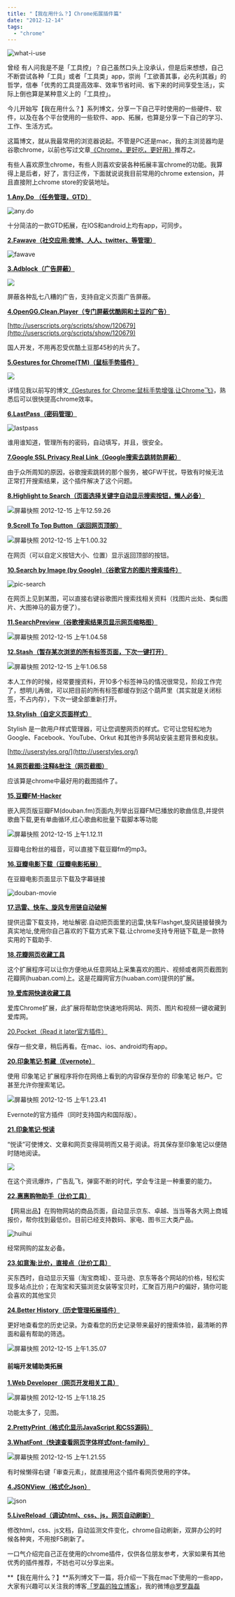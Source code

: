 ```yaml
---
title: "【我在用什么？】Chrome拓展插件篇"
date: "2012-12-14"
tags: 
  - "chrome"
---
```


![what-i-use](https://static.is26.com/wp-image/2012/12/what-i-use.jpg)

曾经 有人问我是不是「工具控」？自己虽然口头上没承认，但是后来想想，自己不断尝试各种「工具」或者「工具类」app，崇尚「工欲善其事，必先利其器」的哲学，信奉「优秀的工具提高效率、效率节省时间、省下来的时间享受生活」，实际上倒也算是某种意义上的「工具控」。

今儿开始写【我在用什么？】系列博文，分享一下自己平时使用的一些硬件、软件，以及在各个平台使用的一些软件、app、拓展，也算是分享一下自己的学习、工作、生活方式。

这篇博文，就从我最常用的浏览器说起。不管是PC还是mac，我的主浏览器均是谷歌chrome，以前也写过文章[《Chrome，更好吃，更好用》](http://luolei.org/2011/07/chrome-best/)推荐之。

有些人喜欢原生chrome，有些人则喜欢安装各种拓展丰富chrome的功能。我算得上是后者，好了，言归正传，下面就说说我目前常用的chrome extension，并且直接附上chrome store的安装地址。

**[1.Any.Do （任务管理，GTD）](https://chrome.google.com/webstore/detail/kdadialhpiikehpdeejjeiikopddkjem)**

![any.do](https://static.is26.com/wp-image/2012/12/屏幕快照-2012-12-15-上午12.41.29.png)

十分简洁的一款GTD拓展，在IOS和android上均有app，可同步。

**[2.Fawave（社交应用:微博、人人、twitter、等管理）](https://chrome.google.com/webstore/detail/fawave/aicelmgbddfgmpieedjiggifabdpcnln)**

![fawave](https://static.is26.com/wp-image/2012/12/fawave.jpg)

**[3.Adblock（广告屏蔽）](http://userscripts.org/scripts/show/120679)**

![](https://static.is26.com/wp-image/2012/12/屏幕快照-2012-12-15-上午12.47.04.png)

屏蔽各种乱七八糟的广告，支持自定义页面广告屏蔽。

[**4.OpenGG.Clean.Player（专门屏蔽优酷网和土豆的广告）**](http://userscripts.org/scripts/show/120679)

[http://userscripts.org/scripts/show/120679](http://userscripts.org/scripts/show/120679)

国人开发，不用再忍受优酷土豆那45秒的片头了。

**[5.Gestures for Chrome(TM)（鼠标手势插件）](https://chrome.google.com/webstore/detail/gestures-for-chrometm/jpkfjicglakibpenojifdiepckckakgk)**

![](https://static.is26.com/wp-image/2012/08/gesture-chrome-title.jpg)

详情见我以前写的博文[《Gestures for Chrome:鼠标手势增强,让Chrome飞》](http://luolei.org/2012/08/gestures-for-chrome-tips/)，熟悉后可以很快提高chrome效率。

**[6.LastPass（密码管理）](https://chrome.google.com/webstore/detail/lastpass/hdokiejnpimakedhajhdlcegeplioahd)**

![lastpass](https://static.is26.com/wp-image/2012/12/lastpass.jpg)

谁用谁知道，管理所有的密码，自动填写，并且，很安全。

**[7.Google SSL Privacy Real Link（Google搜索去跳转防屏蔽）](http://userscripts.org/scripts/show/145014)**

由于众所周知的原因，谷歌搜索跳转的那个服务，被GFW干扰，导致有时候无法正常打开搜索结果，这个插件解决了这个问题。

**[8.Highlight to Search（页面选择关键字自动显示搜索按钮，懒人必备）](https://chrome.google.com/webstore/detail/search-by-image-by-google/dajedkncpodkggklbegccjpmnglmnflm)**

![屏幕快照 2012-12-15 上午12.59.26](https://static.is26.com/wp-image/2012/12/屏幕快照-2012-12-15-上午12.59.26.png)

**[9.Scroll To Top Button（返回网页顶部）](https://chrome.google.com/webstore/detail/scroll-to-top-button/chiikmhgllekggjhdfjhajkfdkcngplp)**

![屏幕快照 2012-12-15 上午1.00.32](https://static.is26.com/wp-image/2012/12/屏幕快照-2012-12-15-上午1.00.32.png)

在网页（可以自定义按钮大小、位置）显示返回顶部的按钮。

**[10.Search by Image (by Google)（谷歌官方的图片搜索插件）](https://chrome.google.com/webstore/detail/search-by-image-by-google/dajedkncpodkggklbegccjpmnglmnflm)**

![pic-search](https://static.is26.com/wp-image/2012/12/pic-search.jpg)

在网页上见到某图，可以直接右键谷歌图片搜索找相关资料（找图片出处、类似图片、大图神马的最方便了）。

**[11.SearchPreview（谷歌搜索结果页显示网页缩略图）](https://chrome.google.com/webstore/detail/searchpreview/hcjdanpjacpeeppdjkppebobilhaglfo)**

![屏幕快照 2012-12-15 上午1.04.58](https://static.is26.com/wp-image/2012/12/屏幕快照-2012-12-15-上午1.04.58.png)

**[12.Stash（暂存某次浏览的所有标签页面，下次一键打开）](https://chrome.google.com/webstore/detail/stash/bnhjedgfogckebfhnlicnkbdjlmpibck)**

![屏幕快照 2012-12-15 上午1.06.58](https://static.is26.com/wp-image/2012/12/屏幕快照-2012-12-15-上午1.06.58.png)

本人工作的时候，经常要搜资料，开10多个标签神马的情况很常见，阶段工作完了，想明儿再做，可以把目前的所有标签都缓存到这个葫芦里（其实就是关闭标签，不占内存），下次一键全部重新打开。

[**13.Stylish（自定义页面样式）**](http://userstyles.org/)

Stylish 是一款用户样式管理器，可让您调整网页的样式。它可让您轻松地为 Google、Facebook、YouTube、Orkut 和其他许多网站安装主题背景和皮肤。

[http://userstyles.org/](http://userstyles.org/)

**[14.网页截图:注释&批注（网页截图）](https://chrome.google.com/webstore/detail/awesome-screenshot-captur/alelhddbbhepgpmgidjdcjakblofbmce)**

应该算是chrome中最好用的截图插件了。

[**15.豆瓣FM-Hacker**](https://chrome.google.com/webstore/detail/%E8%B1%86%E7%93%A3fm-hacker/pjpdhffcchclaedfnlkmpacghddkpgjh)

嵌入网页版豆瓣FM(douban.fm)页面内,列举出豆瓣FM已播放的歌曲信息,并提供歌曲下载,更有单曲循环,红心歌曲和批量下载脚本等功能

![屏幕快照 2012-12-15 上午1.12.11](https://static.is26.com/wp-image/2012/12/屏幕快照-2012-12-15-上午1.12.11.png)

豆瓣电台粉丝的福音，可以直接下载豆瓣fm的mp3。

[**16.豆瓣电影下载（豆瓣电影拓展）**](https://chrome.google.com/webstore/detail/%E8%B1%86%E7%93%A3%E7%94%B5%E5%BD%B1%E4%B8%8B%E8%BD%BD/kkglchdiipdkokocchjolpabgjlbhafa)

在豆瓣电影页面显示下载及字幕链接

![douban-movie](https://static.is26.com/wp-image/2012/12/douban-movie.jpg)

[**17.迅雷、快车、旋风专用链自动破解**](https://chrome.google.com/webstore/detail/%E8%BF%85%E9%9B%B7%E3%80%81%E5%BF%AB%E8%BD%A6%E3%80%81%E6%97%8B%E9%A3%8E%E4%B8%93%E7%94%A8%E9%93%BE%E8%87%AA%E5%8A%A8%E7%A0%B4%E8%A7%A3/gmpllenfapkfpdkahamlbmbichihpmmg)

提供迅雷下载支持，地址解密.自动把页面里的迅雷,快车Flashget,旋风链接替换为真实地址,使用你自己喜欢的下载方式来下载.让chrome支持专用链下载,是一款特实用的下载助手.

[**18.花瓣网页收藏工具**](https://chrome.google.com/webstore/detail/%E8%8A%B1%E7%93%A3%E7%BD%91%E9%A1%B5%E6%94%B6%E8%97%8F%E5%B7%A5%E5%85%B7/imamemhokkdleoelohnmkimbmpfglcil)

这个扩展程序可以让你方便地从任意网站上采集喜欢的图片、视频或者网页截图到花瓣网(huaban.com)上。这是花瓣网官方(huaban.com)提供的扩展。

[**19.爱库网快速收藏工具**](https://chrome.google.com/webstore/detail/pocket-formerly-read-it-l/niloccemoadcdkdjlinkgdfekeahmflj)

爱库Chrome扩展，此扩展将帮助您快速地将网站、网页、图片和视频一键收藏到爱库网。

[20.Pocket（Read it later官方插件）](https://chrome.google.com/webstore/detail/pocket-formerly-read-it-l/niloccemoadcdkdjlinkgdfekeahmflj)

保存一些文章，稍后再看。在mac、ios、android均有app。

[**20.印象笔记·剪藏（Evernote）**](https://chrome.google.com/webstore/detail/clearly/iooicodkiihhpojmmeghjclgihfjdjhj)

使用 印象笔记 扩展程序将你在网络上看到的内容保存至你的 印象笔记 帐户。它甚至允许你搜索笔记。

![屏幕快照 2012-12-15 上午1.23.41](https://static.is26.com/wp-image/2012/12/屏幕快照-2012-12-15-上午1.23.41.png)

Evernote的官方插件（同时支持国内和国际版）。

[**21.印象笔记·悦读**](https://chrome.google.com/webstore/detail/%E6%83%A0%E6%83%A0%E8%B4%AD%E7%89%A9%E5%8A%A9%E6%89%8B/ohjkicjidmohhfcjjlahfppkdblibkkb)

“悦读”可使博文、文章和网页变得简明而又易于阅读。将其保存至印象笔记以便随时随地阅读。

![](https://static.is26.com/wp-image/2012/04/clearlyshow.jpg)

在这个资讯爆炸，广告乱飞，弹窗不断的时代，学会专注是一种重要的能力。

**[22.惠惠购物助手（比价工具）](https://chrome.google.com/webstore/detail/%E6%83%A0%E6%83%A0%E8%B4%AD%E7%89%A9%E5%8A%A9%E6%89%8B/ohjkicjidmohhfcjjlahfppkdblibkkb)**

【网易出品】在购物网站的商品页面，自动显示京东、卓越、当当等各大网上商城报价，帮你找到最低价。目前已经支持数码、家电、图书三大类产品。

![huihui](https://static.is26.com/wp-image/2012/12/huihui.jpg)

经常网购的盆友必备。

**[23.如意淘:比价，直接点（比价工具）](https://chrome.google.com/webstore/detail/%E5%A6%82%E6%84%8F%E6%B7%98%E6%AF%94%E4%BB%B7%EF%BC%8C%E7%9B%B4%E6%8E%A5%E7%82%B9/keigpnkjljkelclbjbekcfnaomfodamj)**

买东西时，自动显示天猫（淘宝商城）、亚马逊、京东等各个网站的价格，轻松实现多站点比价；在淘宝和天猫浏览女装等宝贝时，汇聚百万用户的偏好，猜你可能会喜欢的其他宝贝

**[24.Better History（历史管理拓展插件）](https://chrome.google.com/webstore/detail/better-history/obciceimmggglbmelaidpjlmodcebijb)**

更好地查看您的历史记录。为查看您的历史记录带来最好的搜索体验，最清晰的界面和最有帮助的筛选。

![屏幕快照 2012-12-15 上午1.35.07](https://static.is26.com/wp-image/2012/12/屏幕快照-2012-12-15-上午1.35.07.png)

#### 前端开发辅助类拓展

**[1.Web Developer（网页开发相关工具）](http://chrispederick.com/work/web-developer/)**

![屏幕快照 2012-12-15 上午1.18.25](https://static.is26.com/wp-image/2012/12/屏幕快照-2012-12-15-上午1.18.25.png)

功能太多了，见图。

**[2.PrettyPrint（格式化显示JavaScript 和CSS源码）](https://chrome.google.com/webstore/detail/prettyprint/nipdlgebaanapcphbcidpmmmkcecpkhg)**

**[3.WhatFont（快速查看网页字体样式font-family）](http://chengyinliu.com/whatfont.html)**

![屏幕快照 2012-12-15 上午1.21.55](https://static.is26.com/wp-image/2012/12/屏幕快照-2012-12-15-上午1.21.55.png)

有时候懒得右键「审查元素」，就直接用这个插件看网页使用的字体。

**[4.JSONView（格式化Json）](https://chrome.google.com/webstore/detail/jsonview/chklaanhfefbnpoihckbnefhakgolnmc)**

![json](https://static.is26.com/wp-image/2012/12/json.jpg)

**[5.LiveReload（调试html、css、js，网页自动刷新）](https://chrome.google.com/webstore/detail/livereload/jnihajbhpnppcggbcgedagnkighmdlei)**

修改html，css、js文档，自动监测文件变化，chrome自动刷新，双屏办公的时候各种爽，不用按F5刷新了。

一口气介绍完自己正在使用的chrome插件，仅供各位朋友参考，大家如果有其他优秀的插件推荐，不妨也可以分享出来。

**【我在用什么？】**系列博文下一篇，将介绍一下我在mac下使用的一些app，大家有兴趣可以关注我的博客[「罗磊的独立博客」](http://luolei.org/)，我的微博[@罗罗磊磊](http://weibo.com/foru17)
